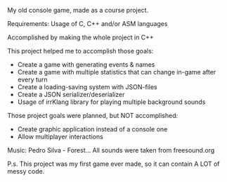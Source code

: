 My old console game, made as a course project.

Requirements: Usage of C, C++ and/or ASM languages

Accomplished by making the whole project in C++

This project helped me to accomplish those goals:

- Create a game with generating events & names
- Create a game with multiple statistics that can change in-game after every turn
- Create a loading-saving system with JSON-files
- Create a JSON serializer/deserializer
- Usage of irrKlang library for playing multiple background sounds

Those project goals were planned, but NOT accomplished:

- Create graphic application instead of a console one
- Allow multiplayer interactions

Music: Pedro Silva - Forest...
All sounds were taken from freesound.org

P.s.
This project was my first game ever made, so it can contain A LOT of messy code.
